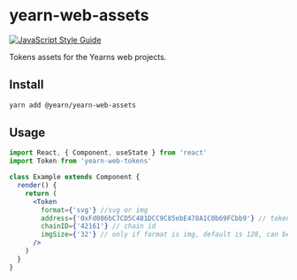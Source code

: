 # yearn-web-assets

[![JavaScript Style Guide](https://img.shields.io/badge/code_style-standard-brightgreen.svg)](https://standardjs.com)

Tokens assets for the Yearns web projects.
## Install

```bash
yarn add @yearn/yearn-web-assets
```

## Usage

```jsx
import React, { Component, useState } from 'react'
import Token from 'yearn-web-tokens'

class Example extends Component {
  render() {
    return (
      <Token
        format={'svg'} //svg or img
        address={'0xFd086bC7CD5C481DCC9C85ebE478A1C0b69FCbb9'} // token address, checksummed
        chainID={'42161'} // chain id
        imgSize={'32'} // only if format is img, default is 128, can be 32 or 128
      />
    )
  }
}
```
